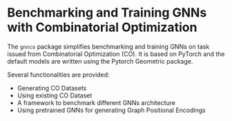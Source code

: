 # Benchmarking and Training GNNs with Combinatorial Optimization

The `gnnco` package simplifies benchmarking and training GNNs on task issued from Combinatorial Optimization (CO).
It is based on PyTorch and the default models are written using the Pytorch Geometric package.

Several functionalities are provided:
- Generating CO Datasets
- Using existing CO Dataset
- A framework to benchmark different GNNs architecture
- Using pretrained GNNs for generating Graph Positional Encodings